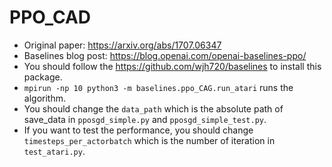 # PPO_CAD

- Original paper: https://arxiv.org/abs/1707.06347
- Baselines blog post: https://blog.openai.com/openai-baselines-ppo/
- You should follow the https://github.com/wjh720/baselines to install this package.
- `mpirun -np 10 python3 -m baselines.ppo_CAG.run_atari` runs the algorithm.
- You should change the `data_path` which is the absolute path of save_data in `pposgd_simple.py` and `pposgd_simple_test.py`.
- If you want to test the performance, you should change `timesteps_per_actorbatch` which is the number of iteration in `test_atari.py`.
